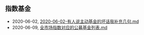 ## 指数基金
* 2020-06-02, [2020-06-02-有人说主动基金的坏话我补充几句.md](../posts/2020-06-02-有人说主动基金的坏话我补充几句.md)
* 2020-06-09, [全市场指数对应的公募基金列表.md](../posts/全市场指数对应的公募基金列表.md)